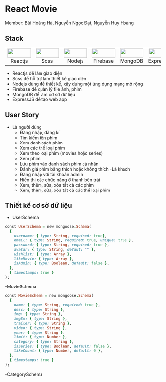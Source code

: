# React Movie
Member: Bùi Hoàng Hà, Nguyễn Ngọc Đạt, Nguyễn Huy Hoàng

## Stack
<table>
  <tr>
    <td align="center" width="160">
      <img src="https://img.shields.io/badge/React-20232A?style=for-the-badge&logo=react&logoColor=61DAFB" width="75" height="30" />
      <br />
       Reactjs
    </td>
    <td align="center" width="160">
      <img src="https://img.shields.io/badge/-Scss-CC6699?style=flat-square&logo=sass&logoColor=white" width="75" height="30" />
      <br />
       Scss
    </td>
    <td align="center" width="160">
      <img src="https://img.shields.io/badge/Node.js-339933?style=for-the-badge&logo=nodedotjs&logoColor=white" width="75" height="30" />
      <br />
       Nodejs
    </td>
    <td align="center" width="160">
      <img src="https://img.shields.io/badge/firebase-%23039BE5.svg?style=for-the-badge&logo=firebase" width="75" height="30" />
      <br />
       Firebase
    </td>
    <td align="center" width="160">
      <img src="https://img.shields.io/badge/MongoDB-2ECC71?style=for-the-badge&logo=mongodb&logoColor=4EA94B" width="75" height="30" />
      <br />
       MongoDB
    </td>
    <td align="center" width="160">
      <img src="https://img.shields.io/badge/Express.js-000000?style=for-the-badge&logo=express&logoColor=white" width="75" height="30" />
      <br />
       ExpressJS
    </td>
   </tr>
 </table>
  
- Reactjs để làm giao diện
- Scss để hỗ trợ làm thiết kế giao diện 
- Nodejs dùng để thiết kế, xây dựng một ứng dụng mạng mở rộng
- Firebase để quản lý file ảnh, phim
- MongoDB để làm cơ sở dữ liệu
- ExpressJS để tạo web app

## User Story
- Là người dùng
  - Đăng nhập, đăng kí
  - Tìm kiếm tên phim
  - Xem danh sách phim
  - Xem các thể loại phim
  - Xem theo loại phim (movies hoặc series) 
  - Xem phim
  - Lưu phim vào danh sách phim cá nhân
  - Đánh giá phim bằng thích hoặc không thích
-Là khách
  - Đăng nhập với tài khoản admin
  - Hiển thị các chức năng ở thanh bên trái
  - Xem, thêm, sửa, xóa tất cả các phim
  - Xem, thêm, sửa, xóa tất cả các thể loại phim

## Thiết kế cơ sở dữ liệu

- UserSchema
```ruby
const UserSchema = new mongoose.Schema(
  {
    username: { type: String, required: true},
    email: { type: String, required: true, unique: true },
    password: { type: String, required: true },
    avatar: { type: String, defaut: "" },
    wishlist: { type: Array },
    likeMovie: { type: Array },
    isAdmin: { type: Boolean, default: false },
  },
  { timestamps: true }
);
```
-MovieSchema
```ruby
const MovieSchema = new mongoose.Schema(
  {
    name: { type: String, required: true },
    desc: { type: String },
    img: { type: String },
    imgSm: { type: String },
    trailer: { type: String },
    video: { type: String },
    year: { type: String },
    limit: { type: Number },
    category: { type: String },
    isSeries: { type: Boolean, default: false },
    likeCount: { type: Number, default: 0 },
  },
  { timestamps: true }
);
```

-CategorySchema
```ruby

```
